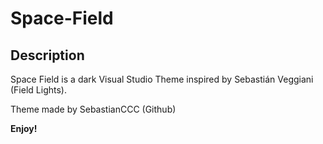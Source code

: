 # Space-Field
## Description
Space Field is a dark Visual Studio Theme inspired by Sebastián Veggiani (Field Lights).

Theme made by SebastianCCC (Github)

**Enjoy!**

